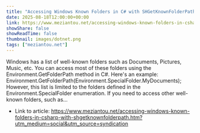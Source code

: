```yaml
---
title: "Accessing Windows Known Folders in C# with SHGetKnownFolderPath"
date: 2025-08-18T12:00:00+00:00
link: https://www.meziantou.net/accessing-windows-known-folders-in-csharp-with-shgetknownfolderpath.htm?utm_medium=social&utm_source=syndication
showShare: false
showReadTime: false
thumbnail: images/dotnet.png
tags: ["meziantou.net"]
---
```

Windows has a list of well-known folders such as Documents, Pictures, Music, etc. You can access most of these folders using the Environment.GetFolderPath method in C#. Here's an example: Environment.GetFolderPath(Environment.SpecialFolder.MyDocuments); However, this list is limited to the folders defined in the Environment.SpecialFolder enumeration. If you need to access other well-known folders, such as…

- Link to article: https://www.meziantou.net/accessing-windows-known-folders-in-csharp-with-shgetknownfolderpath.htm?utm_medium=social&utm_source=syndication